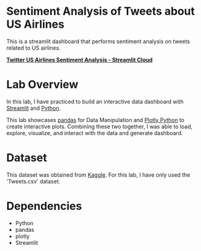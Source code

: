 # Sentiment Analysis of Tweets about US Airlines

This is a streamlit dashboard that performs sentiment analysis on tweets related to US airlines.

**[Twitter US Airlines Sentiment Analysis - Streamlit Cloud](https://dsprojects-twitter-us-airlines-sentiment-analysis.streamlit.app/)**

# Lab Overview
In this lab, I have practiced to build an interactive data dashboard with [Streamlit](https://streamlit.io/) and [Python](https://www.python.org/). 

This lab showcases [pandas](https://pandas.pydata.org/) for Data Manipulation and [Plotly Python](https://plotly.com/python/) to create interactive plots. Combining these two together, I was able to load, explore, visualize, and interact with the data and generate dashboard.

# Dataset
This dataset was obtained from [Kaggle](https://www.kaggle.com/datasets/crowdflower/twitter-airline-sentiment). For this lab, I have only used the 'Tweets.csv' dataset. 

# Dependencies
- Python
- pandas
- plotly
- Streamlit